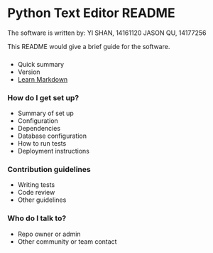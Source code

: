 # Python Text Editor README #
The software is written by:
 YI SHAN, 14161120
 JASON QU, 14177256

This README would give a brief guide for the software.

###  ###

* Quick summary
* Version
* [Learn Markdown](https://bitbucket.org/tutorials/markdowndemo)

### How do I get set up? ###

* Summary of set up
* Configuration
* Dependencies
* Database configuration
* How to run tests
* Deployment instructions

### Contribution guidelines ###

* Writing tests
* Code review
* Other guidelines

### Who do I talk to? ###

* Repo owner or admin
* Other community or team contact